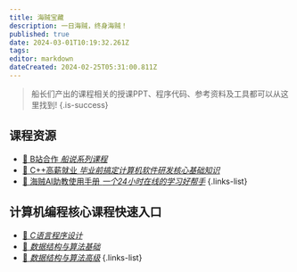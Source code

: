 ```yaml
---
title: 海贼宝藏
description: 一日海贼，终身海贼！
published: true
date: 2024-03-01T10:19:32.261Z
tags: 
editor: markdown
dateCreated: 2024-02-25T05:31:00.811Z
---
```


> 船长们产出的课程相关的授课PPT、程序代码、参考资料及工具都可以从这里找到!
{.is-success}

## 课程资源

- [📡 B站合作 *船说系列课程*](/chuanshuo)
- [🧙 C++高薪就业 *毕业前搞定计算机软件研发核心基础知识*](/cpp_high_salary)
- [🤖 海贼AI助教使用手册 *一个24小时在线的学习好帮手*](/dingding_ai_assistant)
{.links-list}

## 计算机编程核心课程快速入口

- [🧮 *C语言程序设计*](https://www.haizeix.com/goods/show/387?targetId=1027&preview=0)
- [🎯 *数据结构与算法基础*](https://www.haizeix.com/goods/show/375?targetId=1015&preview=0)
- [🚡 *数据结构与算法高级*](https://www.haizeix.com/goods/show/377?targetId=1017&preview=0)
{.links-list}

